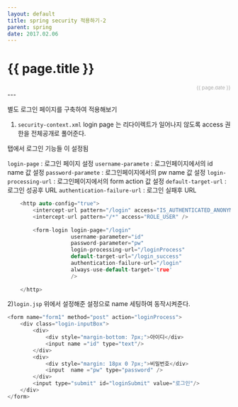 ```yaml
---
layout: default
title: spring security 적용하기-2
parent: spring
date: 2017.02.06
---
```


<h1>{{ page.title }}</h1>  
<div style="text-align:right; font-size:11px; color:#aaa">{{ page.date }} </div>
---

별도 로그인 페이지를 구축하여 적용해보기

1) `security-context.xml`
login page 는 리다이렉트가 일어나지 않도록 access 권한을 전체공개로 풀어준다.
<form login> 탭에서 로그인 기능들 이 설정됨

`login-page` : 로그인 페이지 설정
`username-paramete` : 로그인페이지에서의 id name 값 설정
`password-paramete` : 로그인페이지에서의 pw name 값 설정
`login-processing-url` : 로그인페이지에서의 form action 값 설정
`default-target-url` : 로그인 성공후 URL
`authentication-failure-url` : 로그인 실패후 URL

~~~c
	<http auto-config="true"> 
		<intercept-url pattern="/login" access="IS_AUTHENTICATED_ANONYMOUSLY" />
		<intercept-url pattern="/*" access="ROLE_USER" /> 
		
		<form-login login-page="/login" 
					username-parameter="id" 
					password-parameter="pw"		
					login-processing-url="/loginProcess"
					default-target-url="/login_success" 
					authentication-failure-url="/login"	
					always-use-default-target='true'
					/>
					
	</http> 
~~~

2)`login.jsp`
위에서 설정해준 설정으로 name 세팅하여 동작시켜준다.
~~~c
<form name="form1" method="post" action="loginProcess">
	<div class="login-inputBox"> 
		<div>
			<div style="margin-bottom: 7px;">아이디</div>
			<input name ="id" type="text"/>
		</div>
		<div>
			<div style="margin: 18px 0 7px;">비밀번호</div>
			<input  name ="pw" type="password" />
		</div> 
		<input type="submit" id="loginSubmit" value="로그인"/>
	</div>
</form>
~~~

